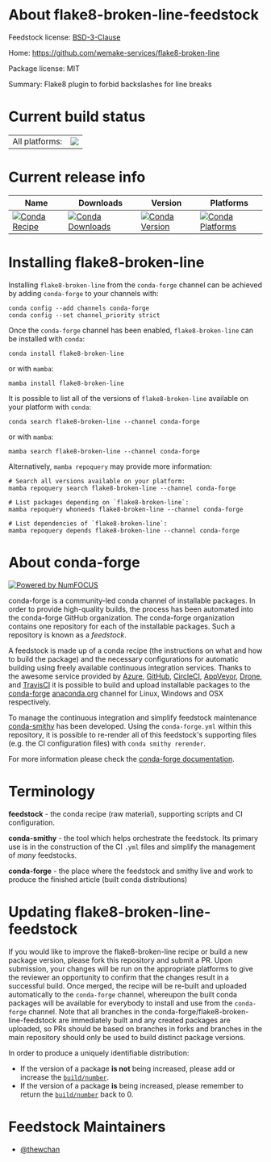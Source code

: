 About flake8-broken-line-feedstock
==================================

Feedstock license: [BSD-3-Clause](https://github.com/conda-forge/flake8-broken-line-feedstock/blob/main/LICENSE.txt)

Home: https://github.com/wemake-services/flake8-broken-line

Package license: MIT

Summary: Flake8 plugin to forbid backslashes for line breaks

Current build status
====================


<table><tr><td>All platforms:</td>
    <td>
      <a href="https://dev.azure.com/conda-forge/feedstock-builds/_build/latest?definitionId=14475&branchName=main">
        <img src="https://dev.azure.com/conda-forge/feedstock-builds/_apis/build/status/flake8-broken-line-feedstock?branchName=main">
      </a>
    </td>
  </tr>
</table>

Current release info
====================

| Name | Downloads | Version | Platforms |
| --- | --- | --- | --- |
| [![Conda Recipe](https://img.shields.io/badge/recipe-flake8--broken--line-green.svg)](https://anaconda.org/conda-forge/flake8-broken-line) | [![Conda Downloads](https://img.shields.io/conda/dn/conda-forge/flake8-broken-line.svg)](https://anaconda.org/conda-forge/flake8-broken-line) | [![Conda Version](https://img.shields.io/conda/vn/conda-forge/flake8-broken-line.svg)](https://anaconda.org/conda-forge/flake8-broken-line) | [![Conda Platforms](https://img.shields.io/conda/pn/conda-forge/flake8-broken-line.svg)](https://anaconda.org/conda-forge/flake8-broken-line) |

Installing flake8-broken-line
=============================

Installing `flake8-broken-line` from the `conda-forge` channel can be achieved by adding `conda-forge` to your channels with:

```
conda config --add channels conda-forge
conda config --set channel_priority strict
```

Once the `conda-forge` channel has been enabled, `flake8-broken-line` can be installed with `conda`:

```
conda install flake8-broken-line
```

or with `mamba`:

```
mamba install flake8-broken-line
```

It is possible to list all of the versions of `flake8-broken-line` available on your platform with `conda`:

```
conda search flake8-broken-line --channel conda-forge
```

or with `mamba`:

```
mamba search flake8-broken-line --channel conda-forge
```

Alternatively, `mamba repoquery` may provide more information:

```
# Search all versions available on your platform:
mamba repoquery search flake8-broken-line --channel conda-forge

# List packages depending on `flake8-broken-line`:
mamba repoquery whoneeds flake8-broken-line --channel conda-forge

# List dependencies of `flake8-broken-line`:
mamba repoquery depends flake8-broken-line --channel conda-forge
```


About conda-forge
=================

[![Powered by
NumFOCUS](https://img.shields.io/badge/powered%20by-NumFOCUS-orange.svg?style=flat&colorA=E1523D&colorB=007D8A)](https://numfocus.org)

conda-forge is a community-led conda channel of installable packages.
In order to provide high-quality builds, the process has been automated into the
conda-forge GitHub organization. The conda-forge organization contains one repository
for each of the installable packages. Such a repository is known as a *feedstock*.

A feedstock is made up of a conda recipe (the instructions on what and how to build
the package) and the necessary configurations for automatic building using freely
available continuous integration services. Thanks to the awesome service provided by
[Azure](https://azure.microsoft.com/en-us/services/devops/), [GitHub](https://github.com/),
[CircleCI](https://circleci.com/), [AppVeyor](https://www.appveyor.com/),
[Drone](https://cloud.drone.io/welcome), and [TravisCI](https://travis-ci.com/)
it is possible to build and upload installable packages to the
[conda-forge](https://anaconda.org/conda-forge) [anaconda.org](https://anaconda.org/)
channel for Linux, Windows and OSX respectively.

To manage the continuous integration and simplify feedstock maintenance
[conda-smithy](https://github.com/conda-forge/conda-smithy) has been developed.
Using the ``conda-forge.yml`` within this repository, it is possible to re-render all of
this feedstock's supporting files (e.g. the CI configuration files) with ``conda smithy rerender``.

For more information please check the [conda-forge documentation](https://conda-forge.org/docs/).

Terminology
===========

**feedstock** - the conda recipe (raw material), supporting scripts and CI configuration.

**conda-smithy** - the tool which helps orchestrate the feedstock.
                   Its primary use is in the construction of the CI ``.yml`` files
                   and simplify the management of *many* feedstocks.

**conda-forge** - the place where the feedstock and smithy live and work to
                  produce the finished article (built conda distributions)


Updating flake8-broken-line-feedstock
=====================================

If you would like to improve the flake8-broken-line recipe or build a new
package version, please fork this repository and submit a PR. Upon submission,
your changes will be run on the appropriate platforms to give the reviewer an
opportunity to confirm that the changes result in a successful build. Once
merged, the recipe will be re-built and uploaded automatically to the
`conda-forge` channel, whereupon the built conda packages will be available for
everybody to install and use from the `conda-forge` channel.
Note that all branches in the conda-forge/flake8-broken-line-feedstock are
immediately built and any created packages are uploaded, so PRs should be based
on branches in forks and branches in the main repository should only be used to
build distinct package versions.

In order to produce a uniquely identifiable distribution:
 * If the version of a package **is not** being increased, please add or increase
   the [``build/number``](https://docs.conda.io/projects/conda-build/en/latest/resources/define-metadata.html#build-number-and-string).
 * If the version of a package **is** being increased, please remember to return
   the [``build/number``](https://docs.conda.io/projects/conda-build/en/latest/resources/define-metadata.html#build-number-and-string)
   back to 0.

Feedstock Maintainers
=====================

* [@thewchan](https://github.com/thewchan/)

